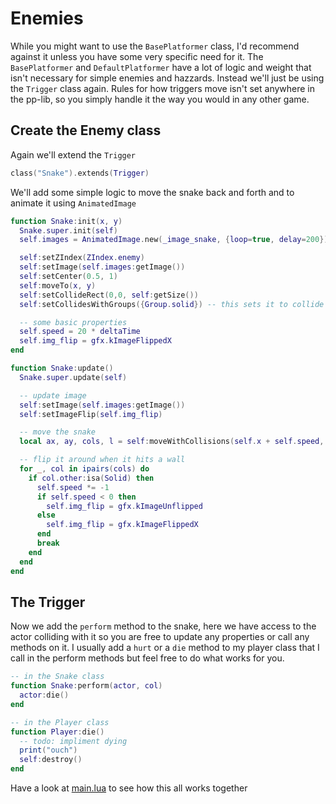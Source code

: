 # Enemies

While you might want to use the `BasePlatformer` class, I'd recommend against it unless you have some very specific need for it. The `BasePlatformer` and `DefaultPlatformer` have a lot of logic and weight that isn't necessary for simple enemies and hazzards. Instead we'll just be using the `Trigger` class again. Rules for how triggers move isn't set anywhere in the pp-lib, so you simply handle it the way you would in any other game.

## Create the Enemy class

Again we'll extend the `Trigger`

```lua
class("Snake").extends(Trigger)
```

We'll add some simple logic to move the snake back and forth and to animate it using `AnimatedImage`

```lua
function Snake:init(x, y)
  Snake.super.init(self)
  self.images = AnimatedImage.new(_image_snake, {loop=true, delay=200})

  self:setZIndex(ZIndex.enemy)
  self:setImage(self.images:getImage())
  self:setCenter(0.5, 1)
  self:moveTo(x, y)
  self:setCollideRect(0,0, self:getSize())
  self:setCollidesWithGroups({Group.solid}) -- this sets it to collide with the walls

  -- some basic properties
  self.speed = 20 * deltaTime
  self.img_flip = gfx.kImageFlippedX
end

function Snake:update()
  Snake.super.update(self)

  -- update image
  self:setImage(self.images:getImage())
  self:setImageFlip(self.img_flip)

  -- move the snake
  local ax, ay, cols, l = self:moveWithCollisions(self.x + self.speed, self.y)

  -- flip it around when it hits a wall
  for _, col in ipairs(cols) do
    if col.other:isa(Solid) then
      self.speed *= -1
      if self.speed < 0 then
        self.img_flip = gfx.kImageUnflipped
      else
        self.img_flip = gfx.kImageFlippedX
      end
      break
    end
  end
end
```

## The Trigger

Now we add the `perform` method to the snake, here we have access to the actor colliding with it so you are free to update any properties or call any methods on it.
I usually add a `hurt` or a `die` method to my player class that I call in the perform methods but feel free to do what works for you.

```lua
-- in the Snake class
function Snake:perform(actor, col)
  actor:die()
end
```

```lua
-- in the Player class
function Player:die()
  -- todo: impliment dying
  print("ouch")
  self:destroy()
end
```

Have a look at [main.lua](examples/3_enemies/main.lua) to see how this all works together
